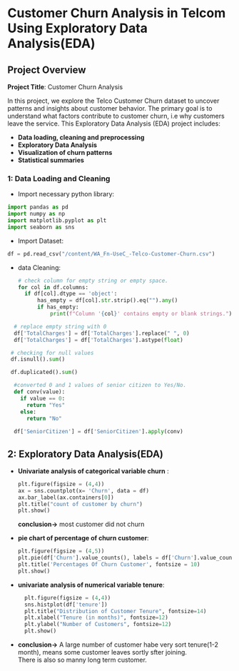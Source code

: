 # Customer Churn Analysis in Telcom Using Exploratory Data Analysis(EDA)

## Project Overview

**Project Title**: Customer Churn Analysis

In this project, we explore the Telco Customer Churn dataset to uncover patterns and insights about customer behavior. The primary goal is to understand what factors  contribute to customer churn, i.e why customers leave the service.
This Exploratory Data Analysis (EDA) project includes:
<br>
-  **Data loading, cleaning and preprocessing**<br>
-  **Exploratory Data Analysis**<br>
-  **Visualization of churn patterns**<br>
-  **Statistical summaries**

### 1: Data Loading and Cleaning
- Import necessary python library:

```python
import pandas as pd
import numpy as np
import matplotlib.pyplot as plt
import seaborn as sns
```
- Import Dataset:
```python
df = pd.read_csv("/content/WA_Fn-UseC_-Telco-Customer-Churn.csv")
```
- data Cleaning:


  ```python
  # check column for empty string or empty space.
  for col in df.columns:
    if df[col].dtype == 'object': 
        has_empty = df[col].str.strip().eq("").any()
        if has_empty:
            print(f"Column '{col}' contains empty or blank strings.")
  ```
```python
  # replace empty string with 0
  df['TotalCharges'] = df['TotalCharges'].replace(" ", 0)
  df['TotalCharges'] = df['TotalCharges'].astype(float)
```

```python
 # checking for null values
 df.isnull().sum()
```

```python
 df.duplicated().sum()
```
```python
  #converted 0 and 1 values of senior citizen to Yes/No.
  def conv(value):
    if value == 0:
      return "Yes"
    else:
      return "No"
  
  df['SeniorCitizen'] = df['SeniorCitizen'].apply(conv)
```


## 2: Exploratory Data Analysis(EDA)

- **Univariate analysis of categorical variable churn** :
  ```python
  plt.figure(figsize = (4,4))
  ax = sns.countplot(x= 'Churn', data = df)
  ax.bar_label(ax.containers[0])
  plt.title("count of customer by churn")
  plt.show()
  ```
  **conclusion->** most customer did not churn 
- **pie chart of percentage of churn customer**:
  ```python
  plt.figure(figsize = (4,5))
  plt.pie(df['Churn'].value_counts(), labels = df['Churn'].value_counts().index, autopct = '%1.1f%%')
  plt.title('Percentages Of Churn Customer', fontsize = 10)
  plt.show()
  ```

- **univariate analysis of numerical variable tenure**:
  ```python
    plt.figure(figsize = (4,4))
    sns.histplot(df['tenure'])
    plt.title("Distribution of Customer Tenure", fontsize=14)
    plt.xlabel("Tenure (in months)", fontsize=12)
    plt.ylabel("Number of Customers", fontsize=12)
    plt.show() 
  ```
- **conclusion->** A large number of customer habe very sort tenure(1-2 month), means some customer leaves sortly sfter joining.<br> There is also so manny long term customer.
  
  













